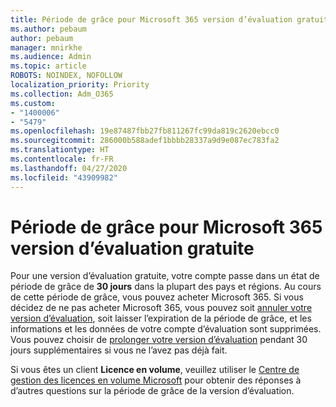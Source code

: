 ```yaml
---
title: Période de grâce pour Microsoft 365 version d’évaluation gratuite
ms.author: pebaum
author: pebaum
manager: mnirkhe
ms.audience: Admin
ms.topic: article
ROBOTS: NOINDEX, NOFOLLOW
localization_priority: Priority
ms.collection: Adm_O365
ms.custom:
- "1400006"
- "5479"
ms.openlocfilehash: 19e87487fbb27fb811267fc99da819c2620ebcc0
ms.sourcegitcommit: 286000b588adef1bbbb28337a9d9e087ec783fa2
ms.translationtype: HT
ms.contentlocale: fr-FR
ms.lasthandoff: 04/27/2020
ms.locfileid: "43909982"
---
```

# <a name="grace-period-for-microsoft-365-free-trial"></a>Période de grâce pour Microsoft 365 version d’évaluation gratuite

Pour une version d’évaluation gratuite, votre compte passe dans un état de période de grâce de **30 jours** dans la plupart des pays et régions. Au cours de cette période de grâce, vous pouvez acheter Microsoft 365. Si vous décidez de ne pas acheter Microsoft 365, vous pouvez soit [annuler votre version d’évaluation](https://docs.microsoft.com/microsoft-365/commerce/subscriptions/cancel-your-subscription?view=o365-worldwide), soit laisser l’expiration de la période de grâce, et les informations et les données de votre compte d’évaluation sont supprimées. Vous pouvez choisir de [prolonger votre version d’évaluation](https://docs.microsoft.com/microsoft-365/commerce/extend-your-trial) pendant 30 jours supplémentaires si vous ne l’avez pas déjà fait.

Si vous êtes un client **Licence en volume**, veuillez utiliser le [Centre de gestion des licences en volume Microsoft](https://support.microsoft.com/help/4471406/how-to-contact-the-microsoft-volume-licensing-service-center) pour obtenir des réponses à d’autres questions sur la période de grâce de la version d’évaluation.
